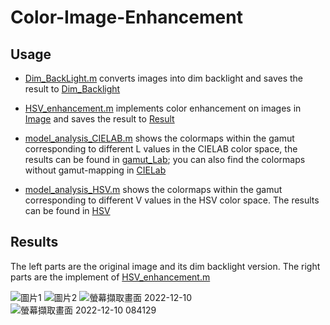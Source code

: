# Color-Image-Enhancement

## Usage

* [Dim_BackLight.m](https://github.com/justaneater/Color-Image-Enhancement/blob/main/Dim_BackLight.m) converts images into dim backlight and saves the result to [Dim_Backlight](https://github.com/justaneater/Color-Image-Enhancement/tree/main/Image/Dim_Backlight)

* [HSV_enhancement.m](https://github.com/justaneater/Color-Image-Enhancement/blob/main/HSV_enhancement.m) implements color enhancement on images in [Image](https://github.com/justaneater/Color-Image-Enhancement/tree/main/Image) and saves the result to [Result](https://github.com/justaneater/Color-Image-Enhancement/tree/main/Result)

* [model_analysis_CIELAB.m](https://github.com/justaneater/Color-Image-Enhancement/blob/main/model_analysis_CIELAB.m) shows the colormaps within the gamut corresponding to different L values in the CIELAB color space, the results can be found in [gamut_Lab](https://github.com/justaneater/Color-Image-Enhancement/tree/main/model_analysis/gamut_Lab); you can also find the colormaps without gamut-mapping in [CIELab](https://github.com/justaneater/Color-Image-Enhancement/tree/main/model_analysis/CIELab)

* [model_analysis_HSV.m](https://github.com/justaneater/Color-Image-Enhancement/blob/main/model_analysis_HSV.m) shows the colormaps within the gamut corresponding to different V values in the HSV color space. The results can be found in [HSV](https://github.com/justaneater/Color-Image-Enhancement/tree/main/model_analysis/HSV)

## Results

The left parts are the original image and its dim backlight version. The right parts are the implement of [HSV_enhancement.m](https://github.com/justaneater/Color-Image-Enhancement/blob/main/HSV_enhancement.m)

![圖片1](https://user-images.githubusercontent.com/96414401/208139834-57b71088-1f21-436a-9ec2-a2ef8856cbf4.png)
![圖片2](https://user-images.githubusercontent.com/96414401/208139844-cc3bcbc8-e33d-4e8b-871e-8bd5b9305688.png)
![螢幕擷取畫面 2022-12-10](https://user-images.githubusercontent.com/96414401/208137087-36cea730-775e-46fe-91dc-e53b59882792.png)
![螢幕擷取畫面 2022-12-10 084129](https://user-images.githubusercontent.com/96414401/208137229-2fb7acc6-f6a2-42ce-bb1c-517525347ed5.png)
